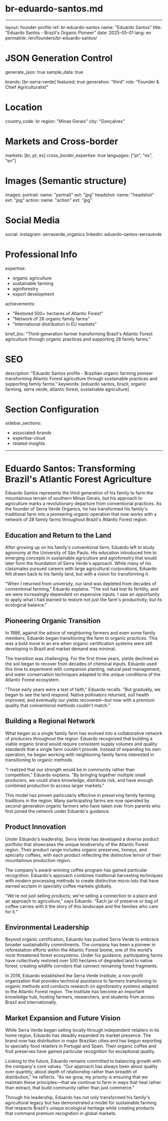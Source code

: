 # br-eduardo-santos.md
---
layout: founder-profile
ref: br-eduardo-santos
name: "Eduardo Santos"
title: "Eduardo Santos - Brazil's Organic Pioneer"
date: 2025-05-01
lang: en
permalink: /en/founders/br-eduardo-santos/

# JSON Generation Control
generate_json: true
sample_data: true

brands: [br-serra-verde]
featured: true
generation: "third"
role: "Founder & Chief Agriculturalist"

# Location
country_code: br
region: "Minas Gerais"
city: "Gonçalves"

# Markets and Cross-border
markets: [br, pt, es]
cross_border_expertise: true
languages: ["pt", "es", "en"]

# Images (Semantic structure)
images:
  portrait:
    name: "portrait"
    ext: "jpg"
  headshot:
    name: "headshot"
    ext: "jpg"
  action:
    name: "action"
    ext: "jpg"

# Social Media
social:
  instagram: serraverde_organics
  linkedin: eduardo-santos-serraverde

# Professional Info
expertise:
  - organic agriculture
  - sustainable farming
  - agroforestry
  - export development

achievements:
  - "Restored 500+ hectares of Atlantic Forest"
  - "Network of 28 organic family farms"
  - "International distribution in EU markets"

brief_bio: "Third-generation farmer transforming Brazil's Atlantic Forest agriculture through organic practices and supporting 28 family farms."

# SEO
description: "Eduardo Santos profile - Brazilian organic farming pioneer transforming Atlantic Forest agriculture through sustainable practices and supporting family farms."
keywords: [eduardo santos, brazil, organic farming, serra verde, atlantic forest, sustainable agriculture]

# Section Configuration
sidebar_sections:
  - associated-brands
  - expertise-cloud
  - related-insights
---

# Eduardo Santos: Transforming Brazil's Atlantic Forest Agriculture

Eduardo Santos represents the third generation of his family to farm the mountainous terrain of southern Minas Gerais, but his approach to agriculture marks a revolutionary departure from conventional practices. As the founder of Serra Verde Organics, he has transformed his family's traditional farm into a pioneering organic operation that now works with a network of 28 family farms throughout Brazil's Atlantic Forest region.

## Education and Return to the Land

After growing up on his family's conventional farm, Eduardo left to study agronomy at the University of São Paulo. His education introduced him to emerging concepts in sustainable agriculture and agroforestry that would later form the foundation of Serra Verde's approach. While many of his classmates pursued careers with large agricultural corporations, Eduardo felt drawn back to his family land, but with a vision for transforming it.

"When I returned from university, our land was depleted from decades of conventional farming," Eduardo explains. "The soil had lost its fertility, and we were increasingly dependent on expensive inputs. I saw an opportunity to apply what I had learned to restore not just the farm's productivity, but its ecological balance."

## Pioneering Organic Transition

In 1986, against the advice of neighboring farmers and even some family members, Eduardo began transitioning the farm to organic practices. This was a bold move in an era when organic certification systems were still developing in Brazil and market demand was minimal.

The transition was challenging. For the first three years, yields declined as the soil began to recover from decades of chemical inputs. Eduardo used this time to experiment with companion planting, natural pest management, and water conservation techniques adapted to the unique conditions of the Atlantic Forest ecosystem.

"Those early years were a test of faith," Eduardo recalls. "But gradually, we began to see the land respond. Native pollinators returned, soil health improved, and eventually our yields recovered—but now with a premium quality that conventional methods couldn't match."

## Building a Regional Network

What began as a single family farm has evolved into a collaborative network of producers throughout the region. Eduardo recognized that building a viable organic brand would require consistent supply volumes and quality standards that a single farm couldn't provide. Instead of expanding his own operation, he began working with neighboring family farms interested in transitioning to organic methods.

"I realized that our strength would be in community rather than competition," Eduardo explains. "By bringing together multiple small producers, we could share knowledge, distribute risk, and have enough combined production to access larger markets."

This model has proven particularly effective in preserving family farming traditions in the region. Many participating farms are now operated by second-generation organic farmers who have taken over from parents who first joined the network under Eduardo's guidance.

## Product Innovation

Under Eduardo's leadership, Serra Verde has developed a diverse product portfolio that showcases the unique biodiversity of the Atlantic Forest region. Their product range includes organic preserves, honeys, and specialty coffees, with each product reflecting the distinctive terroir of their mountainous production region.

The company's award-winning coffee program has gained particular recognition. Eduardo's approach combines traditional harvesting techniques with modern processing methods to create distinctive micro-lots that have earned acclaim in specialty coffee markets globally.

"We're not just selling products; we're selling a connection to a place and an approach to agriculture," says Eduardo. "Each jar of preserve or bag of coffee carries with it the story of this landscape and the families who care for it."

## Environmental Leadership

Beyond organic certification, Eduardo has pushed Serra Verde to embrace broader sustainability commitments. The company has been a pioneer in reforestation efforts within the Atlantic Forest biome, one of the world's most threatened forest ecosystems. Under his guidance, participating farms have collectively restored over 500 hectares of degraded land to native forest, creating wildlife corridors that connect remaining forest fragments.

In 2018, Eduardo established the Serra Verde Institute, a non-profit organization that provides technical assistance to farmers transitioning to organic methods and conducts research on agroforestry systems adapted to the Atlantic Forest region. The Institute has become an important knowledge hub, hosting farmers, researchers, and students from across Brazil and internationally.

## Market Expansion and Future Vision

While Serra Verde began selling locally through independent retailers in its home region, Eduardo has steadily expanded its market presence. The brand now has distribution in major Brazilian cities and has begun exporting to specialty food retailers in Portugal and Spain. Their organic coffee and fruit preserves have gained particular recognition for exceptional quality.

Looking to the future, Eduardo remains committed to balancing growth with the company's core values. "Our approach has always been about quality over quantity, about depth of relationship rather than breadth of distribution," he reflects. "As we grow, my priority is ensuring that we maintain these principles—that we continue to farm in ways that heal rather than extract, that build community rather than just commerce."

Through his leadership, Eduardo has not only transformed his family's agricultural legacy but has demonstrated a model for sustainable farming that respects Brazil's unique ecological heritage while creating products that command premium recognition in global markets.

